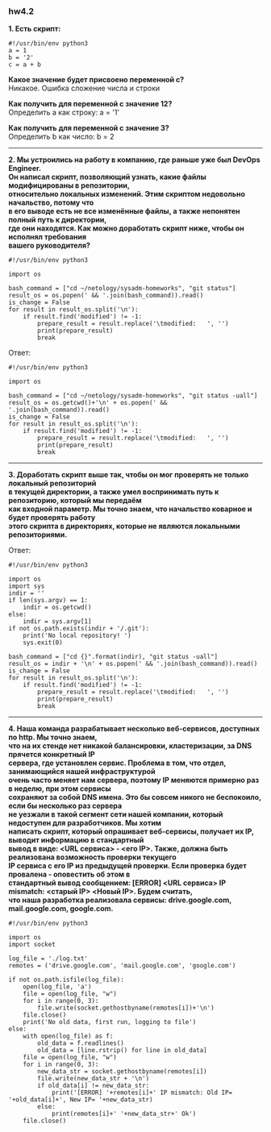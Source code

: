 ### hw4.2


**1. Есть скрипт:**
```
#!/usr/bin/env python3
a = 1
b = '2'
c = a + b
```
**Какое значение будет присвоено переменной c?**  
Никакое. Ошибка сложение числа и строки

**Как получить для переменной c значение 12?**  
Определить a как строку: a = '1'

**Как получить для переменной c значение 3?**  
Определить b как число: b = 2

---

**2. Мы устроились на работу в компанию, где раньше уже был DevOps Engineer.  
Он написал скрипт, позволяющий узнать, какие файлы модифицированы в репозитории,  
относительно локальных изменений. Этим скриптом недовольно начальство, потому что  
в его выводе есть не все изменённые файлы, а также непонятен полный путь к директории,  
где они находятся. Как можно доработать скрипт ниже, чтобы он исполнял требования  
вашего руководителя?**  
```
#!/usr/bin/env python3

import os

bash_command = ["cd ~/netology/sysadm-homeworks", "git status"]
result_os = os.popen(' && '.join(bash_command)).read()
is_change = False
for result in result_os.split('\n'):
    if result.find('modified') != -1:
        prepare_result = result.replace('\tmodified:   ', '')
        print(prepare_result)
        break
```
Ответ:
```
#!/usr/bin/env python3

import os

bash_command = ["cd ~/netology/sysadm-homeworks", "git status -uall"]
result_os = os.getcwd()+'\n' + os.popen(' && '.join(bash_command)).read()
is_change = False
for result in result_os.split('\n'):
    if result.find('modified') != -1:
        prepare_result = result.replace('\tmodified:   ', '')
        print(prepare_result)
        break
```
---

**3. Доработать скрипт выше так, чтобы он мог проверять не только локальный репозиторий  
в текущей директории, а также умел воспринимать путь к репозиторию, который мы передаём  
как входной параметр. Мы точно знаем, что начальство коварное и будет проверять работу  
этого скрипта в директориях, которые не являются локальными репозиториями.**  

Ответ:
```
#!/usr/bin/env python3

import os
import sys
indir = ''
if len(sys.argv) == 1:
    indir = os.getcwd()
else:
    indir = sys.argv[1]
if not os.path.exists(indir + '/.git'):
    print('No local repository! ')
    sys.exit(0)

bash_command = ["cd {}".format(indir), "git status -uall"]
result_os = indir + '\n' + os.popen(' && '.join(bash_command)).read()
is_change = False
for result in result_os.split('\n'):
    if result.find('modified') != -1:
        prepare_result = result.replace('\tmodified:   ', '')
        print(prepare_result)
        break
```
---

**4. Наша команда разрабатывает несколько веб-сервисов, доступных по http. Мы точно знаем,  
что на их стенде нет никакой балансировки, кластеризации, за DNS прячется конкретный IP  
сервера, где установлен сервис. Проблема в том, что отдел, занимающийся нашей инфраструктурой  
очень часто меняет нам сервера, поэтому IP меняются примерно раз в неделю, при этом сервисы  
сохраняют за собой DNS имена. Это бы совсем никого не беспокоило, если бы несколько раз сервера  
не уезжали в такой сегмент сети нашей компании, который недоступен для разработчиков. Мы хотим  
написать скрипт, который опрашивает веб-сервисы, получает их IP, выводит информацию в стандартный  
вывод в виде: <URL сервиса> - <его IP>. Также, должна быть реализована возможность проверки текущего  
IP сервиса c его IP из предыдущей проверки. Если проверка будет провалена - оповестить об этом в  
стандартный вывод сообщением: [ERROR] <URL сервиса> IP mismatch: <старый IP> <Новый IP>. Будем считать,  
что наша разработка реализовала сервисы: drive.google.com, mail.google.com, google.com.**  
```
#!/usr/bin/env python3

import os
import socket

log_file = './log.txt'
remotes = ('drive.google.com', 'mail.google.com', 'google.com')

if not os.path.isfile(log_file):
    open(log_file, 'a')
    file = open(log_file, "w")
    for i in range(0, 3):
        file.write(socket.gethostbyname(remotes[i])+'\n')
    file.close()
    print('No old data, first run, logging to file')
else:
    with open(log_file) as f:
        old_data = f.readlines()
        old_data = [line.rstrip() for line in old_data]
    file = open(log_file, "w")
    for i in range(0, 3):
        new_data_str = socket.gethostbyname(remotes[i])
        file.write(new_data_str + '\n')
        if old_data[i] != new_data_str:
            print('[ERROR] '+remotes[i]+' IP mismatch: Old IP= '+old_data[i]+', New IP= '+new_data_str)
        else:
            print(remotes[i]+' '+new_data_str+' Ok')
    file.close()
```

